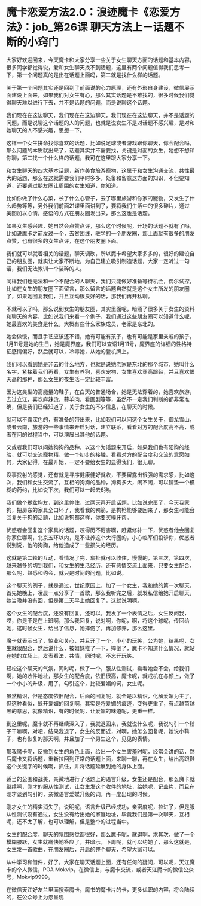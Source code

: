# 魔卡恋爱方法2.0：浪迹魔卡《恋爱方法》：job_第26课 聊天方法上－话题不断的小窍门

大家好欢迎回来，今天魔卡和大家分享一些关于女生聊天方面的话题和基本内容，很多同学都觉得说，爱和女生聊天找不到话题，这里有两个问题值得我们思考一下，第一个问题真的是出在话题上面吗，第二就是找什么样的话题。

关于第一个问题其实还是回到了前面说的心力原理，还有外形自身建设，微信展示面建设上面来，如果我们对女生有心，那么其实话题是不难找的，很多时候我们觉得聊天难以进行下去，并不是话题的问题，而是说聊这个话题。

我们现在在这边聊天，我们现在在这边聊天，我们现在在这边聊天，并不是话题的问题，而是说聊这个话题的人的问题，也就是说女生不是对话题不感兴趣，是对和她聊天的人不感兴趣，思想一下。

这样一个女生拼命找你喜欢的话题，比如说足球或者游戏跟你聊天，你会配合吗，那么问题的本质就出来了，话题其实并不需要找，关键是对面的女生，她想不想和你聊，第二找一个什么样的话题，我可在这里跟大家分享一下。

和女生聊天的四大基本话题，新作美食旅游寵物，这属于和女生沟通交流，共性最大的话题，那么在这就需要我们平时多多，处备和留意这方面的知识，不但要知道，还要通过朋友圈让周围的女生知道，你知道。

比如你做了什么心菜，长了什么心管子，去了哪里旅游和你家的寵物，又发生了什么趋势等等，另外我们前面21课里面讲到了，要将我们生活中的很多碎片，通过美图加以心情，感悟的方式在朋友圈发出来，那么这也是话题。

如果女生感兴趣，她自然会点赞点评，那么这个时候呢，开场的话题不就有了吗，比如说魔卡之前发过一个，去贫困线，驻学的一个朋友圈，那上面就有很多的朋友点赞，也有很多的女生点评，在这个朋友圈下面。

我们就可以就着相关的话题，聊天调砍，所以魔卡希望大家多多的，很好的建设自己的朋友圈，就实让大家不断地，为自己建立吸引制造话题，大家一定听过一句话，我们无法教训一个装碎的人。

同样我们也无法和一个不配合的人聊天，我们只能做好准备等待机会，偶尔试探，比如在女生的朋友圈下面留言，那么留言的话题自然就是这个女生所发的朋友圈了，如果她回复我们，并且互动很良好的话，那我们再开私聊。

不就可以了吗，那么说到女生的朋友圈，其实里面呢，暗涵了很多关于女生的资料和聊天的内容，比如说我们来看一个例子，我们通过这些朋友圈可以知道什么呢，她最喜欢的美食是什么，大概有些什么家族成员，老家是东北的。

她会做饭，而且手艺应该还不错，她有可能有孩子，也有可能是家里亲戚的孩子，1月11号是她的生日，她是魔界座，我们可以查语1月11号，魔界座的详细的性格特征感情偏好，然后就可以，冷毒她，从她的登机牌上。

我们可以看到她是非去的什么地方，也就是说她老家是东北的那个城市，她叫什么名字，紧接着我们再看，女生有养狗，喜欢宠物，女生喜欢穿高跟鞋，并且喜欢恨天高的那种，那么女生的夜生活一定比较丰富。

因为这类型的高能量的鞋子，在白天的普通场合，她是无法穿着的，她喜欢旅游，去过立江，喜欢麻辣烫，蒜羊肉，看画剧等等，虽然不一定我们判断的都非常准确，但是我们已经知道了，关于女生的不少信息，在聊天的时候。

就可以不露深色的，有准备的带出来，比如我们可以问这个女生关于，御龙雪山，或者云南，旅游的一些事情来开启对话，建立联系，看看对方的配合度高不高，或者在问的过程当中，可以演展出其他的话题。

又或者我们可以问她狗狗的品种，以这个为话题来开启，如果我们也有阳狗的经验，就可以交流寵物精，做一个初步的接触，看看对方的配合度和交流的意愿如何，大家记得，在最开始，一定不要给女生的显得我们，很无聊。

没事找射的感觉，还有就是寻序健康健好就收，不要留露出很强的需求感，比如这次，我们和女生交流了，互相的狗狗的品种，狗狗多大，闹不闹，可以铺垫一个模糊的药约，比如说下次，我们可以一起去6狗。

我们做个糊盆狗友，到这里停住，过两天再开启话题，比如说完蛋了，今天我家狗，把房东的家具全口坏了，我看我的鸭筋，是构枪能够要回来了，那女生可能会回复关于狗的话题，比如说狗都这样，你要买模牙帮。

优惑者会回复这个家具的话题，咬得历不厉害啊，赶紧修补一下，优惑者他会回复你家住哪啊，北京五环以内，是不让养这个大行圈的，小心临军们投诉你，优惑者说到说，他的狗狗，给他造成了一些损失的经历。

这就是第二轮的互动，看情况了完，车扯就可以收住，慢慢的，第三次，第四次，越来越多的切到我们，和女生的生活经历，还有感情交流上面来，只要女生配合，那么呢，熟悉和约会，就只是时间的问题，比如说。

这个聊天的例子，就是通过，世纪家园上，加了一个女生，我和她的第一次聊天，首先她晚上，凌晨一点分享了一首歌，那么我听完之后，就发私信给她开启聊天，她当晚并没有回，但是第二天早上她回复了，这就说明啊。

这个女生的配合度，还没有回复，还可以，我发了一个表情之后，女生反问我，哎，你是不是在上班啊，那么我回复，说对啊，你呢，啊，将这个球呢，传回给她，这时候女生，给出了信息，她摔伤了，再加修养，那么这里。

魔卡就表示出了，惊业和关心，并且开了一个，小小的玩笑，公为她，结果呢，女生就很配合，然后说什么，被姐妹推了一下，摔倒了，魔卡不知道什么情况，就站在她的立场上，发表看法，共情，同时呢，不忘开玩笑。

轻松这个聊天的气氛，同时呢，做了一个，服从性测试，看看她会不会，给我们啊，她的收件地址，那女生的配合度，依旧很高，魔卡呢，就戒机在与颜上，做了一个小小的升级，用了，勾引这个，比较爱媚的词，女生呢。

虽然精识，但是态度依旧配合，后面的回复呢，就全是以精识，化解爱媚为主了，但这种看似，躲开爱媚的回复啊，其实是将爱媚的痕迹，变得更重了，有点越苗越黑的意思，就像精识，有的时候呢，让爱媚的味道呢，更重一样。

到这里呢，魔卡就不再继续深入了，我就退回来，我就说什么呢，我说勾引一个鞥子干嘛啊，对吧，结果我退了，女生的反而近，对啊，她怎么回复呢，她说小鞥子，也有恢复的那天啊，并且加了一个男生这个，见见的表情。

那我魔卡呢，反撇到女生的角色上面，给出一个女生害羞时呢，经常会讲的话，然后魔卡又将话题，重新拉回到正常的话题上面，来聊一聊，再在女生，给出高跟鞋这个关键字的时候啊，抓住，并将话题延展到她的身体上面。

适当的公围和战美，亲微地进行了话题上的语言升级，女生还是配合，那么魔卡就继续啊，刚才的服从性测试，让女生发这个收件的地址，给她呢，记盖片，而且在刚才谈到勾引的，亲微语言爱媒升级的词，再一度出现的时候。

刚才女生的精实消失了，说明呢，语言升级已经成功，亲密度呢，拉进了，但是服从性测试没有通过，女生没有给出她的家庭地址，毕竟我们是第一次聊天，互相呢，还不太了解，也可以理解，但是整个的过程当中。

女生的配合度，聊天的氛围感觉都很好，那么魔卡呢，就退啊，求其次，做了一个模糊腰跃，女生就痛快地答应了，并暗示，下周呢，就可以约她了，那么这就是，女生发一首歌曲，在朋友圈后，开启的整个聊天，希望大家可以。

从中学习和借件，好了，大家在聊天话题上面，还有任何的疑问，可以呢，天江魔卡的个人微信，POA Mokvip，在微信上，与魔卡交流，或者天江魔卡的微信公众号，Mokvip9999。

在微信天江好友兰里面搜索魔卡，魔书的魔卡片的卡，更多优职的内容，将会陆续的，在公众号上为您呈现